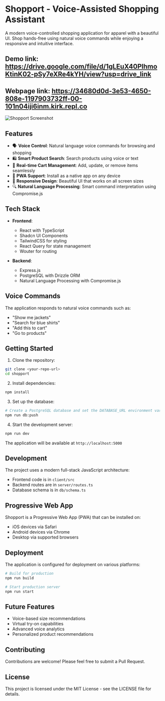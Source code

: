 # Shopport - Voice-Assisted Shopping Assistant

A modern voice-controlled shopping application for apparel with a beautiful UI. Shop hands-free using natural voice commands while enjoying a responsive and intuitive interface.

## Demo link: https://drive.google.com/file/d/1gLEuX40PlhmoKtinK02-pSy7eXRe4kYH/view?usp=drive_link
## Webpage link: https://34680d0d-3e53-4650-808e-1197903732ff-00-101n04iji6inm.kirk.repl.co

![Shopport Screenshot](https://images.unsplash.com/photo-1490481651871-ab68de25d43d?q=80&w=2070)

## Features

- 🗣️ **Voice Control**: Natural language voice commands for browsing and shopping
- 🛍️ **Smart Product Search**: Search products using voice or text
- 🛒 **Real-time Cart Management**: Add, update, or remove items seamlessly
- 📱 **PWA Support**: Install as a native app on any device
- 🎯 **Responsive Design**: Beautiful UI that works on all screen sizes
- 🔍 **Natural Language Processing**: Smart command interpretation using Compromise.js

## Tech Stack

- **Frontend**:
  - React with TypeScript
  - Shadcn UI Components
  - TailwindCSS for styling
  - React Query for state management
  - Wouter for routing

- **Backend**:
  - Express.js
  - PostgreSQL with Drizzle ORM
  - Natural Language Processing with Compromise.js

## Voice Commands

The application responds to natural voice commands such as:
- "Show me jackets"
- "Search for blue shirts"
- "Add this to cart"
- "Go to products"

## Getting Started

1. Clone the repository:
```bash
git clone <your-repo-url>
cd shopport
```

2. Install dependencies:
```bash
npm install
```

3. Set up the database:
```bash
# Create a PostgreSQL database and set the DATABASE_URL environment variable
npm run db:push
```

4. Start the development server:
```bash
npm run dev
```

The application will be available at `http://localhost:5000`

## Development

The project uses a modern full-stack JavaScript architecture:
- Frontend code is in `client/src`
- Backend routes are in `server/routes.ts`
- Database schema is in `db/schema.ts`

## Progressive Web App

Shopport is a Progressive Web App (PWA) that can be installed on:
- iOS devices via Safari
- Android devices via Chrome
- Desktop via supported browsers

## Deployment

The application is configured for deployment on various platforms:
```bash
# Build for production
npm run build

# Start production server
npm run start
```

## Future Features

- Voice-based size recommendations
- Virtual try-on capabilities
- Advanced voice analytics
- Personalized product recommendations

## Contributing

Contributions are welcome! Please feel free to submit a Pull Request.

## License

This project is licensed under the MIT License - see the LICENSE file for details.
